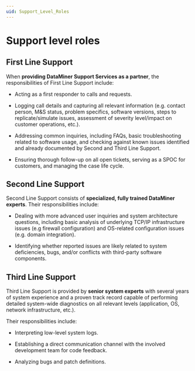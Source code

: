 ```yaml
---
uid: Support_Level_Roles
---
```


# Support level roles

## First Line Support

When **providing DataMiner Support Services as a partner**, the responsibilities of First Line Support include:

- Acting as a first responder to calls and requests.

- Logging call details and capturing all relevant information (e.g. contact person, M&S status, problem specifics, software versions, steps to replicate/simulate issues, assessment of severity level/impact on customer operations, etc.).

- Addressing common inquiries, including FAQs, basic troubleshooting related to software usage, and checking against known issues identified and already documented by Second and Third Line Support.

- Ensuring thorough follow-up on all open tickets, serving as a SPOC for customers, and managing the case life cycle.

## Second Line Support

Second Line Support consists of **specialized, fully trained DataMiner experts**. Their responsibilities include:

- Dealing with more advanced user inquiries and system architecture questions, including basic analysis of underlying TCP/IP infrastructure issues (e.g firewall configuration) and OS-related configuration issues (e.g. domain integration).

- Identifying whether reported issues are likely related to system deficiencies, bugs, and/or conflicts with third-party software components.

## Third Line Support

Third Line Support is provided by **senior system experts** with several years of system experience and a proven track record capable of performing detailed system-wide diagnostics on all relevant levels (application, OS, network infrastructure, etc.).

Their responsibilities include:

- Interpreting low-level system logs.

- Establishing a direct communication channel with the involved development team for code feedback.

- Analyzing bugs and patch definitions.
